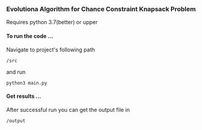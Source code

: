### Evolutiona Algorithm for Chance Constraint Knapsack Problem

Requires python 3.7(better) or upper
#### To run the code ... 

Navigate to project's following path 
```
/src
````
and run 
```
python3 main.py
```
#### Get results ...

After successful run you can get the output file in 
```
/output
```

